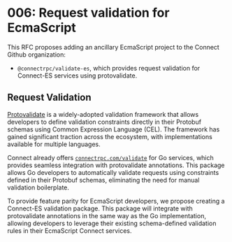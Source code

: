 # 006: Request validation for EcmaScript

This RFC proposes adding an ancillary EcmaScript project to the Connect Github organization:

* `@connectrpc/validate-es`, which provides request validation for Connect-ES services using protovalidate.

## Request Validation

[Protovalidate][protovalidate] is a widely-adopted validation framework that allows developers to define validation constraints directly in their Protobuf schemas using Common Expression Language (CEL). The framework has gained significant traction across the ecosystem, with implementations available for multiple languages.

Connect already offers [`connectrpc.com/validate`][validate-go] for Go services, which provides seamless integration with protovalidate annotations. This package allows Go developers to automatically validate requests using constraints defined in their Protobuf schemas, eliminating the need for manual validation boilerplate.

To provide feature parity for EcmaScript developers, we propose creating a Connect-ES validation package. This package will integrate with protovalidate annotations in the same way as the Go implementation, allowing developers to leverage their existing schema-defined validation rules in their EcmaScript Connect services.

[protovalidate]: https://github.com/bufbuild/protovalidate
[validate-go]: https://github.com/connectrpc/validate-go

